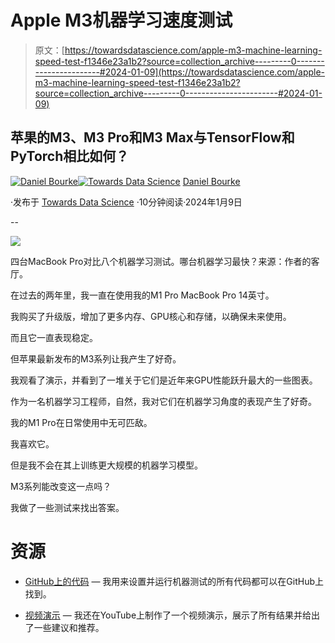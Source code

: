 # Apple M3机器学习速度测试

> 原文：[https://towardsdatascience.com/apple-m3-machine-learning-speed-test-f1346e23a1b2?source=collection_archive---------0-----------------------#2024-01-09](https://towardsdatascience.com/apple-m3-machine-learning-speed-test-f1346e23a1b2?source=collection_archive---------0-----------------------#2024-01-09)

## 苹果的M3、M3 Pro和M3 Max与TensorFlow和PyTorch相比如何？

[](https://mrdbourke.medium.com/?source=post_page---byline--f1346e23a1b2--------------------------------)[![Daniel Bourke](../Images/6359a7f02713dd98b6430ab4a7997d65.png)](https://mrdbourke.medium.com/?source=post_page---byline--f1346e23a1b2--------------------------------)[](https://towardsdatascience.com/?source=post_page---byline--f1346e23a1b2--------------------------------)[![Towards Data Science](../Images/a6ff2676ffcc0c7aad8aaf1d79379785.png)](https://towardsdatascience.com/?source=post_page---byline--f1346e23a1b2--------------------------------) [Daniel Bourke](https://mrdbourke.medium.com/?source=post_page---byline--f1346e23a1b2--------------------------------)

·发布于 [Towards Data Science](https://towardsdatascience.com/?source=post_page---byline--f1346e23a1b2--------------------------------) ·10分钟阅读·2024年1月9日

--

![](../Images/a52dada3bd31832fb9b8bad3cd432838.png)

四台MacBook Pro对比八个机器学习测试。哪台机器学习最快？来源：作者的客厅。

在过去的两年里，我一直在使用我的M1 Pro MacBook Pro 14英寸。

我购买了升级版，增加了更多内存、GPU核心和存储，以确保未来使用。

而且它一直表现稳定。

但苹果最新发布的M3系列让我产生了好奇。

我观看了演示，并看到了一堆关于它们是近年来GPU性能跃升最大的一些图表。

作为一名机器学习工程师，自然，我对它们在机器学习角度的表现产生了好奇。

我的M1 Pro在日常使用中无可匹敌。

我喜欢它。

但是我不会在其上训练更大规模的机器学习模型。

M3系列能改变这一点吗？

我做了一些测试来找出答案。

# 资源

+   [GitHub上的代码](https://github.com/mrdbourke/mac-ml-speed-test) — 我用来设置并运行机器测试的所有代码都可以在GitHub上找到。

+   [视频演示](https://youtu.be/cpYqED1q6ro) — 我还在YouTube上制作了一个视频演示，展示了所有结果并给出了一些建议和推荐。
